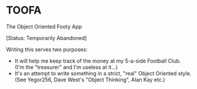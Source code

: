 # TOOFA
The Object Oriented Footy App

[Status: Temporarily Abandoned]

Writing this serves two purposes:
- It will help me keep track of the money at my 5-a-side Football Club. (I'm the "treasurer" and I'm useless at it...)
- It's an attempt to write something in a strict, "real" Object Oriented style. (See Yegor256, Dave West's "Object Thinking", Alan Kay etc.)
